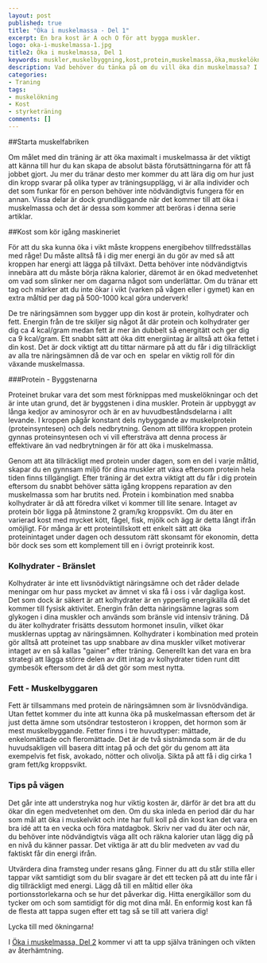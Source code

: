```yaml
---
layout: post
published: true
title: "Öka i muskelmassa - Del 1"
excerpt: En bra kost är A och O för att bygga muskler.
logo: oka-i-muskelmassa-1.jpg
title2: Öka i muskelmassa, Del 1
keywords: muskler,muskelbyggning,kost,protein,muskelmassa,öka,muskelökning,styrketräning
description: Vad behöver du tänka på om du vill öka din muskelmassa? I denna guide får du svaren.
categories:
- Traning
tags:
- muskelökning
- Kost
- styrketräning
comments: []
---
```

##Starta muskelfabriken

Om målet med din träning är att öka maximalt i muskelmassa är det viktigt att känna till hur du kan skapa de absolut bästa förutsättningarna för att få jobbet gjort. Ju mer du tränar desto mer kommer du att lära dig om hur just din kropp svarar på olika typer av träningsupplägg, vi är alla individer och det som funkar för en person behöver inte nödvändigtvis fungera för en annan. Vissa delar är dock grundläggande när det kommer till att öka i muskelmassa och det är dessa som kommer att beröras i denna serie artiklar.

##Kost som kör igång maskineriet

För att du ska kunna öka i vikt måste kroppens energibehov tillfredsställas med råge! Du måste alltså få i dig mer energi än du gör av med så att kroppen har energi att lägga på tillväxt. Detta behöver inte nödvändigtvis innebära att du måste börja räkna kalorier, däremot är en ökad medvetenhet om vad som slinker ner om dagarna något som underlättar. Om du tränar ett tag och märker att du inte ökar i vikt (varken på vågen eller i gymet) kan en extra måltid per dag på 500-1000 kcal göra underverk!

De tre näringsämnen som bygger upp din kost är protein, kolhydrater och fett. Energin från de tre skiljer sig något åt där protein och kolhydrater ger dig ca 4 kcal/gram medan fett är mer än dubbelt så energitätt och ger dig ca 9 kcal/gram. Ett snabbt sätt att öka ditt energiintag är alltså att öka fettet i din kost. Det är dock viktigt att du tittar närmare på att du får i dig tillräckligt av alla tre näringsämnen då de var och en  spelar en viktig roll för din växande muskelmassa.

###Protein - Byggstenarna

Proteinet brukar vara det som mest förknippas med muskelökningar och det är inte utan grund, det är byggstenen i dina muskler. Protein är uppbyggt av långa kedjor av aminosyror och är en av huvudbeståndsdelarna i allt levande. I kroppen pågår konstant dels nybyggande av muskelprotein (proteinsyntesen) och dels nedbrytning. Genom att tillföra kroppen protein gynnas proteinsyntesen och vi vill eftersträva att denna process är effektivare än vad nedbrytningen är för att öka i muskelmassa.

<div style="float:right;margin-left:10px;">
<script type="text/javascript">
google_ad_client = "ca-pub-2791399157979138";
/* Inline Kvadrat */
google_ad_slot = "6509576744";
google_ad_width = 468;
google_ad_height = 60;
</script>
<script type="text/javascript"
src="http://pagead2.googlesyndication.com/pagead/show_ads.js">
</script>
</div>

Genom att äta tillräckligt med protein under dagen, som en del i varje måltid, skapar du en gynnsam miljö för dina muskler att växa eftersom protein hela tiden finns tillgängligt. Efter träning är det extra viktigt att du får i dig protein eftersom du snabbt behöver sätta igång kroppens reparation av den muskelmassa som har brutits ned. Protein i kombination med snabba kolhydrater är då att föredra vilket vi kommer till lite senare. Intaget av protein bör ligga på åtminstone 2 gram/kg kroppsvikt. Om du äter en varierad kost med mycket kött, fågel, fisk, mjölk och ägg är detta långt ifrån omöjligt. För många är ett proteintillskott ett enkelt sätt att öka proteinintaget under dagen och dessutom rätt skonsamt för ekonomin, detta bör dock ses som ett komplement till en i övrigt proteinrik kost.

### Kolhydrater - Bränslet

<div style="float:right;margin-left:10px;">
<script type="text/javascript">
google_ad_client = "ca-pub-2791399157979138";
/* 300x250, skapad 2009-11-09 */
google_ad_slot = "4497886166";
google_ad_width = 300;
google_ad_height = 250;
</script>
<script type="text/javascript"
src="http://pagead2.googlesyndication.com/pagead/show_ads.js">
</script>
</div>

Kolhydrater är inte ett livsnödviktigt näringsämne och det råder delade meningar om hur pass mycket av ämnet vi ska få i oss i vår dagliga kost. Det som dock är säkert är att kolhydrater är en ypperlig energikälla då det kommer till fysisk aktivitet. Energin från detta näringsämne lagras som glykogen i dina muskler och används som bränsle vid intensiv träning. Då du äter kolhydrater frisätts dessutom hormonet insulin, vilket ökar musklernas upptag av näringsämnen. Kolhydrater i kombination med protein gör alltså att proteinet tas upp snabbare av dina muskler vilket motiverar intaget av en så kallas "gainer" efter träning. Generellt kan det vara en bra strategi att lägga större delen av ditt intag av kolhydrater tiden runt ditt gymbesök eftersom det är då det gör som mest nytta.

### Fett - Muskelbyggaren

Fett är tillsammans med protein de näringsämnen som är livsnödvändiga. Utan fettet kommer du inte att kunna öka på muskelmassan eftersom det är just detta ämne som utsöndrar testosteron i kroppen, det hormon som är mest muskelbyggande. Fetter finns i tre huvudtyper: mättade, enkelomättade och fleromättade. Det är de två sistnämnda som är de du huvudsakligen vill basera ditt intag på och det gör du genom att äta exempelvis fet fisk, avokado, nötter och olivolja. Sikta på att få i dig cirka 1 gram fett/kg kroppsvikt.

### Tips på vägen

Det går inte att understryka nog hur viktig kosten är, därför är det bra att du ökar din egen medvetenhet om den. Om du ska inleda en period där du har som mål att öka i muskelvikt och inte har full koll på din kost kan det vara en bra idé att ta en vecka och föra matdagbok. Skriv ner vad du äter och när, du behöver inte nödvändigtvis väga allt och räkna kalorier utan lägg dig på en nivå du känner passar. Det viktiga är att du blir medveten av vad du faktiskt får din energi ifrån.

Utvärdera dina framsteg under resans gång. Finner du att du står stilla eller tappar vikt samtidigt som du blir svagare är det ett tecken på att du inte får i dig tillräckligt med energi. Lägg då till en måltid eller öka portionsstorlekarna och se hur det påverkar dig. Hitta energikällor som du tycker om och som samtidigt för dig mot dina mål. En enformig kost kan få de flesta att tappa sugen efter ett tag så se till att variera dig!

Lycka till med ökningarna!

I <a href="{{ site.baseurl }}{% post_url 2012-01-02-oka-i-muskelmassa-del-2 %}">Öka i muskelmassa, Del 2</a> kommer vi att ta upp själva träningen och vikten av återhämtning.
